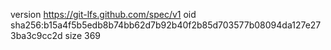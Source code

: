 version https://git-lfs.github.com/spec/v1
oid sha256:b15a4f5b5edb8b74bb62d7b92b40f2b85d703577b08094da127e273ba3c9cc2d
size 369
